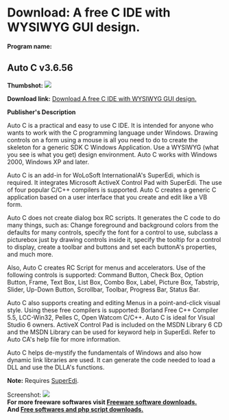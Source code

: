 # Download: A free C IDE with WYSIWYG GUI design.

**Program name:**

## Auto C v3.6.56

  
**Thumbshot:** ![](http://www.freewarefiles.com/screenshot/autoc_md.jpg)   
  
**Download link:** [Download A free C IDE with WYSIWYG GUI design.](http://freesoftwares.boysofts.com/Auto-C_program_93859.html)  
  


**Publisher's Description**  
  


Auto C is a practical and easy to use C IDE. It is intended for anyone who wants to work with the C programming language under Windows. Drawing controls on a form using a mouse is all you need to do to create the skeleton for a generic SDK C Windows Application. Use a WYSIWYG (what you see is what you get) design environment. Auto C works with Windows 2000, Windows XP and later. 

Auto C is an add-in for WoLoSoft InternationalA's SuperEdi, which is required. It integrates Microsoft ActiveX Control Pad with SuperEdi. The use of four popular C/C++ compilers is supported. Auto C creates a generic C application based on a user interface that you create and edit like a VB form. 

Auto C does not create dialog box RC scripts. It generates the C code to do many things, such as: Change foreground and background colors from the defaults for many controls, specify the font for a control to use, subclass a picturebox just by drawing controls inside it, specify the tooltip for a control to display, create a toolbar and buttons and set each buttonA's properties, and much more. 

Also, Auto C creates RC Script for menus and accelerators. Use of the following controls is supported: Command Button, Check Box, Option Button, Frame, Text Box, List Box, Combo Box, Label, Picture Box, Tabstrip, Slider, Up-Down Button, Scrollbar, Toolbar, Progress Bar, Status Bar. 

Auto C also supports creating and editing Menus in a point-and-click visual style. Using these free compilers is supported: Borland Free C++ Compiler 5.5, LCC-Win32, Pelles C, Open Watcom C/C++. Auto C is ideal for Visual Studio 6 owners. ActiveX Control Pad is included on the MSDN Library 6 CD and the MSDN Library can be used for keyword help in SuperEdi. Refer to Auto CA's help file for more information. 

Auto C helps de-mystify the fundamentals of Windows and also how dynamic link libraries are used. It can generate the code needed to load a DLL and use the DLLA's functions.

**Note:** Requires [SuperEdi](http://www.freewarefiles.com/SuperEdi-U_program_9565.html).

  
  
Screenshot: ![](http://www.freewarefiles.com/screenshot/autoc.jpg)   
**For more freeware softwares visit [Freeware software downloads.](http://freesoftwares.boysofts.com/)**   
**And [Free softwares and php script downloads.](http://www.boysofts.com/)**
